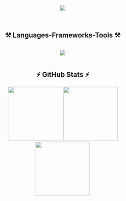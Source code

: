 

<h1 align="center">
    <img src="https://readme-typing-svg.herokuapp.com/?font=Righteous&size=35&center=true&vCenter=true&width=500&height=70&duration=4000&lines=Hi+There!+👋;+I'm+Suzune!;" />
</h1>
<br/>

<h2 align="center">⚒️ Languages-Frameworks-Tools ⚒️</h2>
<br/>
<div align="center">
    <img src="https://skillicons.dev/icons?i=java,html,css,javascript,github,idea,vscode" />
</div>

<br/>
  

<h2 align="center">⚡ GitHub Stats ⚡</h2>

<div align="center">


  <img src="https://github-readme-stats.vercel.app/api?username=Suzune705&theme=dracula&hide_border=false&include_all_commits=false&count_private=false&cache_seconds=1" height="170"/>
  <img src="https://nirzak-streak-stats.vercel.app/?user=Suzune705&theme=dracula&hide_border=false&cache_seconds=1" height="170"/>
  
</div>

<div align="center">

  <img src="https://github-readme-stats.vercel.app/api/top-langs/?username=Suzune705&theme=dracula&hide_border=false&layout=compact&cache_seconds=1" height="170"/>

</div>
